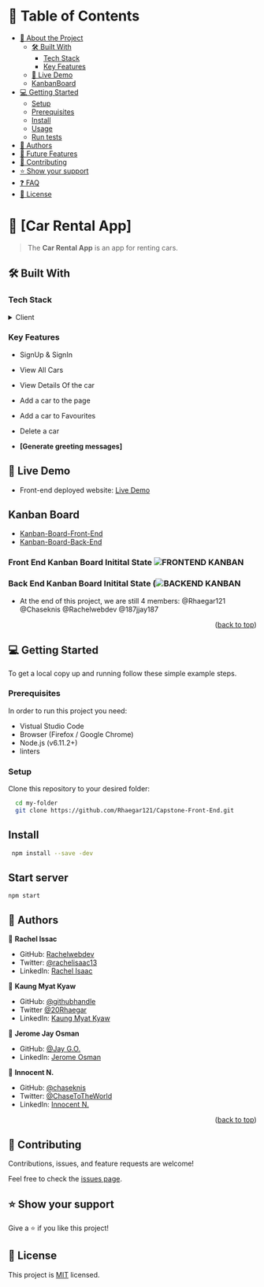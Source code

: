 # 📗 Table of Contents

- [📖 About the Project](#about-project)
  - [🛠 Built With](#built-with)
    - [Tech Stack](#tech-stack)
    - [Key Features](#key-features)
  - [🚀 Live Demo](#live-demo)
  - [KanbanBoard](#kanban-board)
- [💻 Getting Started](#getting-started)
  - [Setup](#setup)
  - [Prerequisites](#prerequisites)
  - [Install](#install)
  - [Usage](#usage)
  - [Run tests](#run-tests)
- [👥 Authors](#authors)
- [🔭 Future Features](#future-features)
- [🤝 Contributing](#contributing)
- [⭐️ Show your support](#support)
- [❓ FAQ](#faq)
- [📝 License](#license)

# 📖 [Car Rental App] <a name="about-project"></a>

> The **Car Rental App** is an app for renting cars. 

## 🛠 Built With <a name="built-with"></a>

### Tech Stack <a name="tech-stack"></a>
<details>
  <summary>Client</summary>
  <ul>
    <li><a href="https://reactjs.org/">React.js</a></li>
  </ul>
</details>

### Key Features <a name="key-features"></a>

- SignUp & SignIn
- View All Cars
- View Details Of the car
- Add a car to the page
- Add a car to Favourites
- Delete a car

- **[Generate greeting messages]**

## 🚀 Live Demo <a name="live-demo"></a>

- Front-end deployed website: [Live Demo](car-rental-capstone.netlify.app)

<!-- Kanban Board -->

## Kanban Board <a name="kanban-board"></a>

- [Kanban-Board-Front-End](https://github.com/users/Rhaegar121/projects/5)
- [Kanban-Board-Back-End](https://github.com/users/Rhaegar121/projects/6)


### Front End Kanban Board Initital State ![FRONTEND KANBAN](https://github.com/Rhaegar121/Capstone-Front-End/assets/90766123/12fc878d-0f31-4e3c-a296-f136fe51e1e5)
### Back End Kanban Board Initital State (![BACKEND KANBAN](https://github.com/Rhaegar121/Capstone-Front-End/assets/90766123/f91d088f-9f0e-42d3-83b8-71605b3eb8b0)

- At the end of this project, we are still 4 members: @Rhaegar121 @Chaseknis @Rachelwebdev @187jjay187

<p align="right">(<a href="#readme-top">back to top</a>)</p>

## 💻 Getting Started <a name="getting-started"></a>

To get a local copy up and running follow these simple example steps.

### Prerequisites

In order to run this project you need:
- Vistual Studio Code
- Browser (Firefox / Google Chrome)
- Node.js (v6.11.2+)
- linters

### Setup

Clone this repository to your desired folder:

```sh
  cd my-folder
  git clone https://github.com/Rhaegar121/Capstone-Front-End.git
```

## Install

```sh
 npm install --save -dev
```

## Start server

``` npm start ```

## 👥 Authors <a name="authors"></a>

👤 **Rachel Issac**

- GitHub: [Rachelwebdev](https://github.com/Rachelwebdev)
- Twitter: [@rachelisaac13](https://twitter.com/Rachelisaac13)
- LinkedIn: [Rachel Isaac](https://www.linkedin.com/in/rachelisaac13/)


👤 **Kaung Myat Kyaw**

- GitHub: [@githubhandle](https://github.com/Rhaegar121)
- Twitter [@20Rhaegar](https://twitter.com/Rhaegar121)
- LinkedIn: [Kaung Myat Kyaw](https://www.linkedin.com/in/kaungmyatkyaw/)

👤 **Jerome Jay Osman**

- GitHub: [@Jay G.O.](https://github.com/187jjay187)
- LinkedIn: [Jerome Osman](https://www.linkedin.com/in/)

👤 **Innocent N.**

- GitHub: [@chaseknis](https://github.com/Chaseknis/)
- Twitter: [@ChaseToTheWorld](https://twitter.com/chasetotheworld)
- LinkedIn: [Innocent N.](https://www.linkedin.com/in/innocent-n-200826252/)

<p align="right">(<a href="#readme-top">back to top</a>)</p>


## 🤝 Contributing <a name="contributing"></a>

Contributions, issues, and feature requests are welcome!

Feel free to check the [issues page](https://github.com/Rhaegar121/Capstone-Front-End/issues).

## ⭐️ Show your support <a name="support"></a>

Give a ⭐️ if you like this project!

## 📝 License <a name="license"></a>

This project is [MIT](./LICENSE) licensed.
